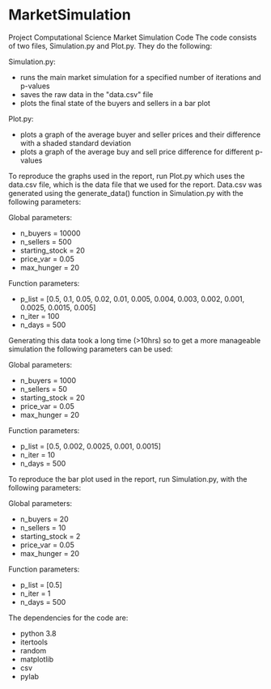 # MarketSimulation
Project Computational Science Market Simulation Code
The code consists of two files, Simulation.py and Plot.py. They do the following:

Simulation.py:
  - runs the main market simulation for a specified number of iterations and p-values
  - saves the raw data in the "data.csv" file
  - plots the final state of the buyers and sellers in a bar plot
  
Plot.py:
  - plots a graph of the average buyer and seller prices and their difference with a shaded standard deviation
  - plots a graph of the average buy and sell price difference for different p-values
  
To reproduce the graphs used in the report, run Plot.py which uses the data.csv file, which is the data file that we used for the report.
Data.csv was generated using the generate_data() function in Simulation.py with the following parameters:

Global parameters:
  - n_buyers = 10000
  - n_sellers = 500
  - starting_stock = 20
  - price_var = 0.05
  - max_hunger = 20
  
Function parameters:
  - p_list = [0.5, 0.1, 0.05, 0.02, 0.01, 0.005, 0.004, 0.003, 0.002, 0.001, 0.0025, 0.0015, 0.005]
  - n_iter = 100
  - n_days = 500
  
Generating this data took a long time (>10hrs) so to get a more manageable simulation the following parameters can be used:

Global parameters:
  - n_buyers = 1000
  - n_sellers = 50
  - starting_stock = 20
  - price_var = 0.05
  - max_hunger = 20
  
Function parameters:
  - p_list = [0.5, 0.002, 0.0025, 0.001, 0.0015]
  - n_iter = 10
  - n_days = 500

To reproduce the bar plot used in the report, run Simulation.py, with the following parameters:

Global parameters:
  - n_buyers = 20
  - n_sellers = 10
  - starting_stock = 2
  - price_var = 0.05
  - max_hunger = 20
  
Function parameters:
  - p_list = [0.5]
  - n_iter = 1
  - n_days = 500

The dependencies for the code are:
 - python 3.8
 - itertools
 - random
 - matplotlib
 - csv
 - pylab
